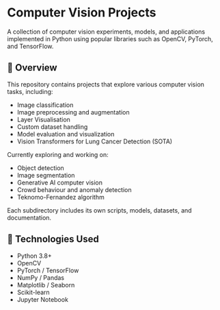 # Computer Vision Projects

A collection of computer vision experiments, models, and applications implemented in Python using popular libraries such as OpenCV, PyTorch, and TensorFlow.

## 📌 Overview

This repository contains projects that explore various computer vision tasks, including:

- Image classification
- Image preprocessing and augmentation
- Layer Visualisation
- Custom dataset handling
- Model evaluation and visualization
- Vision Transformers for Lung Cancer Detection (SOTA)

Currently exploring and working on:

- Object detection
- Image segmentation
- Generative AI computer vision
- Crowd behaviour and anomaly detection
- Teknomo-Fernandez algorithm

Each subdirectory includes its own scripts, models, datasets, and documentation.

## 🧰 Technologies Used

- Python 3.8+
- OpenCV
- PyTorch / TensorFlow
- NumPy / Pandas
- Matplotlib / Seaborn
- Scikit-learn
- Jupyter Notebook
